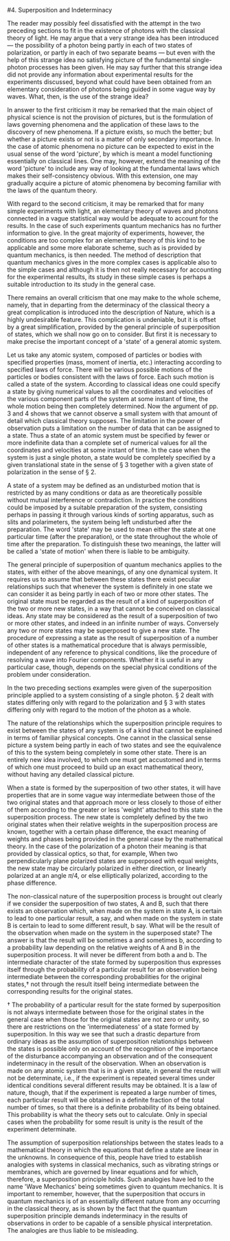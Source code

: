 #4. Superposition and Indeterminacy

The reader may possibly feel dissatisfied with the attempt in the two preceding sections to fit in the existence of photons with the classical theory of light. He may argue that a very strange idea has been introduced — the possibility of a photon being partly in each of two states of polarization, or partly in each of two separate beams — but even with the help of this strange idea no satisfying picture of the fundamental single-photon processes has been given. He may say further that this strange idea did not provide any information about experimental results for the experiments discussed, beyond what could have been obtained from an elementary consideration of photons being guided in some vague way by waves. What, then, is the use of the strange idea?

In answer to the first criticism it may be remarked that the main object of physical science is not the provision of pictures, but is the formulation of laws governing phenomena and the application of these laws to the discovery of new phenomena. If a picture exists, so much the better; but whether a picture exists or not is a matter of only secondary importance. In the case of atomic phenomena no picture can be expected to exist in the usual sense of the word 'picture', by which is meant a model functioning essentially on classical lines. One may, however, extend the meaning of the word 'picture' to include any way of looking at the fundamental laws which makes their self-consistency obvious. With this extension, one may gradually acquire a picture of atomic phenomena by becoming familiar with the laws of the quantum theory.

With regard to the second criticism, it may be remarked that for many simple experiments with light, an elementary theory of waves and photons connected in a vague statistical way would be adequate to account for the results. In the case of such experiments quantum mechanics has no further information to give. In the great majority of experiments, however, the conditions are too complex for an elementary theory of this kind to be applicable and some more elaborate scheme, such as is provided by quantum mechanics, is then needed. The method of description that quantum mechanics gives in the more complex cases is applicable also to the simple cases and although it is then not really necessary for accounting for the experimental results, its study in these simple cases is perhaps a suitable introduction to its study in the general case.

There remains an overall criticism that one may make to the whole scheme, namely, that in departing from the determinacy of the classical theory a great complication is introduced into the description of Nature, which is a highly undesirable feature. This complication is undeniable, but it is offset by a great simplification, provided by the general principle of superposition of states, which we shall now go on to consider. But first it is necessary to make precise the important concept of a 'state' of a general atomic system.

Let us take any atomic system, composed of particles or bodies with specified properties (mass, moment of inertia, etc.) interacting according to specified laws of force. There will be various possible motions of the particles or bodies consistent with the laws of force. Each such motion is called a state of the system. According to classical ideas one could specify a state by giving numerical values to all the coordinates and velocities of the various component parts of the system at some instant of time, the whole motion being then completely determined. Now the argument of pp. 3 and 4 shows that we cannot observe a small system with that amount of detail which classical theory supposes. The limitation in the power of observation puts a limitation on the number of data that can be assigned to a state. Thus a state of an atomic system must be specified by fewer or more indefinite data than a complete set of numerical values for all the coordinates and velocities at some instant of time. In the case when the system is just a single photon, a state would be completely specified by a given translational state in the sense of § 3 together with a given state of polarization in the sense of § 2.

A state of a system may be defined as an undisturbed motion that is restricted by as many conditions or data as are theoretically possible without mutual interference or contradiction. In practice the conditions could be imposed by a suitable preparation of the system, consisting perhaps in passing it through various kinds of sorting apparatus, such as slits and polarimeters, the system being left undisturbed after the preparation. The word 'state' may be used to mean either the state at one particular time (after the preparation), or the state throughout the whole of time after the preparation. To distinguish these two meanings, the latter will be called a 'state of motion' when there is liable to be ambiguity.

The general principle of superposition of quantum mechanics applies to the states, with either of the above meanings, of any one dynamical system. It requires us to assume that between these states there exist peculiar relationships such that whenever the system is definitely in one state we can consider it as being partly in each of two or more other states. The original state must be regarded as the result of a kind of superposition of the two or more new states, in a way that cannot be conceived on classical ideas. Any state may be considered as the result of a superposition of two or more other states, and indeed in an infinite number of ways. Conversely any two or more states may be superposed to give a new state. The procedure of expressing a state as the result of superposition of a number of other states is a mathematical procedure that is always permissible, independent of any reference to physical conditions, like the procedure of resolving a wave into Fourier components. Whether it is useful in any particular case, though, depends on the special physical conditions of the problem under consideration.

In the two preceding sections examples were given of the superposition principle applied to a system consisting of a single photon. § 2 dealt with states differing only with regard to the polarization and § 3 with states differing only with regard to the motion of the photon as a whole.

The nature of the relationships which the superposition principle requires to exist between the states of any system is of a kind that cannot be explained in terms of familiar physical concepts. One cannot in the classical sense picture a system being partly in each of two states and see the equivalence of this to the system being completely in some other state. There is an entirely new idea involved, to which one must get accustomed and in terms of which one must proceed to build up an exact mathematical theory, without having any detailed classical picture.

When a state is formed by the superposition of two other states, it will have properties that are in some vague way intermediate between those of the two original states and that approach more or less closely to those of either of them according to the greater or less 'weight' attached to this state in the superposition process. The new state is completely defined by the two original states when their relative weights in the superposition process are known, together with a certain phase difference, the exact meaning of weights and phases being provided in the general case by the mathematical theory. In the case of the polarization of a photon their meaning is that provided by classical optics, so that, for example, When two perpendicularly plane polarized states are superposed with equal weights, the new state may be circularly polarized in either direction, or linearly polarized at an angle $\pi/4$, or else elliptically polarized, according to the phase difference.

The non-classical nature of the superposition process is brought out clearly if we consider the superposition of two states, A and B, such that there exists an observation which, when made on the system in state A, is certain to lead to one particular result, a say, and when made on the system in state B is certain to lead to some different result, b say. What will be the result of the observation when made on the system in the superposed state? The answer is that the result will be sometimes a and sometimes b, according to a probability law depending on the relative weights of A and B in the superposition process. It will never be different from both a and b. The intermediate character of the state formed by superposition thus expresses itself through the probability of a particular result for an observation being intermediate between the corresponding probabilities for the original states,† not through the result itself being intermediate between the corresponding results for the original states.

† The probability of a particular result for the state formed by superposition is not always intermediate between those for the original states in the general case when those for the original states are not zero or unity, so there are restrictions on the 'intermediateness' of a state formed by superposition.
In this way we see that such a drastic departure from ordinary ideas as the assumption of superposition relationships between the states is possible only on account of the recognition of the importance of the disturbance accompanying an observation and of the consequent indeterminacy in the result of the observation. When an observation is made on any atomic system that is in a given state, in general the result will not be determinate, i.e., if the experiment is repeated several times under identical conditions several different results may be obtained. It is a law of nature, though, that if the experiment is repeated a large number of times, each particular result will be obtained in a definite fraction of the total number of times, so that there is a definite probability of its being obtained. This probability is what the theory sets out to calculate. Only in special cases when the probability for some result is unity is the result of the experiment determinate.

The assumption of superposition relationships between the states leads to a mathematical theory in which the equations that define a state are linear in the unknowns. In consequence of this, people have tried to establish analogies with systems in classical mechanics, such as vibrating strings or membranes, which are governed by linear equations and for which, therefore, a superposition principle holds. Such analogies have led to the name 'Wave Mechanics' being sometimes given to quantum mechanics. It is important to remember, however, that the superposition that occurs in quantum mechanics is of an essentially different nature from any occurring in the classical theory, as is shown by the fact that the quantum superposition principle demands indeterminacy in the results of observations in order to be capable of a sensible physical interpretation. The analogies are thus liable to be misleading.
